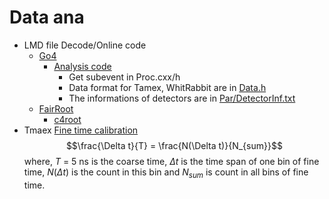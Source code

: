 # Data ana
  - LMD file Decode/Online code
    - [Go4](https://github.com/go4org/go4)
      - [Analysis code](Go4/AnaCode/) 
        - Get subevent in  Proc.cxx/h
        - Data format for Tamex, WhitRabbit are in [Data.h](Go4/AnaCode/DecodeSubSystem1.1/Data.h)
        - The informations of detectors are in [Par/DetectorInf.txt](Go4/AnaCode/DecodeSubSystem1.1/Par/DetectorInf.txt)
    - [FairRoot](https://github.com/FairRootGroup/FairRoot)
      - [c4root](https://github.com/cej25/c4Root) 
  - Tmaex [Fine time calibration](https://ieeexplore.ieee.org/document/571882)
    $$\frac{\Delta t}{T} = \frac{N(\Delta t)}{N_{sum}}$$
    where, $T$ = 5 ns is the coarse time, $\Delta t$ is the time span of one bin of fine time, $N(\Delta t)$ is the count in this bin  and $N_{sum}$ is count in all bins of fine time.
